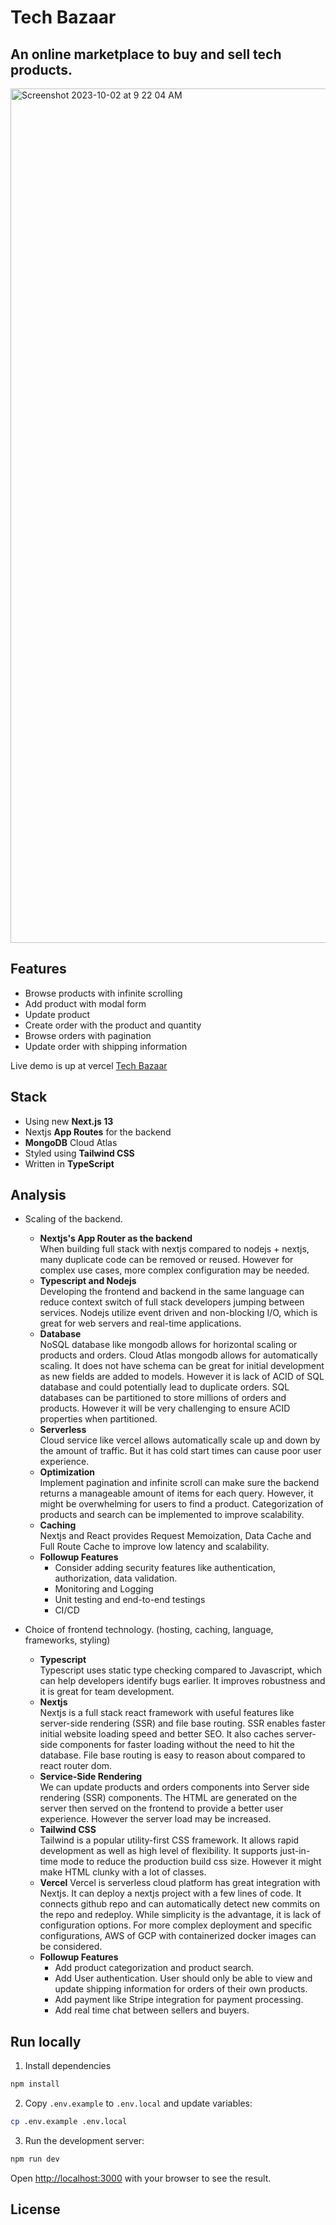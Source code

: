 # Tech Bazaar
## An online marketplace to buy and sell tech products.  

<img width="1367" alt="Screenshot 2023-10-02 at 9 22 04 AM" src="https://github.com/hitpoint6/tech-bazaar/assets/62563309/638c6ae7-b716-495f-950c-e838134782ab">


## Features

- Browse products with infinite scrolling 
- Add product with modal form
- Update product
- Create order with the product and quantity
- Browse orders with pagination
- Update order with shipping information

Live demo is up at vercel [Tech Bazaar](https://tech-bazaar-tkbx.vercel.app/)

## Stack

- Using new **Next.js 13**
- Nextjs **App Routes** for the backend
- **MongoDB** Cloud Atlas
- Styled using **Tailwind CSS**
- Written in **TypeScript**

## Analysis
- Scaling of the backend.
  - **Nextjs's App Router as the backend**  
    When building full stack with nextjs compared to nodejs + nextjs,
    many duplicate code can be removed or reused. However for complex use cases, more complex configuration may be needed.
  - **Typescript and Nodejs**  
    Developing the frontend and backend in the same language can reduce context switch of full stack developers jumping between services.
    Nodejs utilize event driven and non-blocking I/O, which is great for web servers and real-time applications.
  - **Database**  
    NoSQL database like mongodb allows for horizontal scaling or products and orders. Cloud Atlas mongodb allows for automatically scaling.
    It does not have schema can be great for initial development as new fields are added to models.
    However it is lack of ACID of SQL database and could potentially lead to duplicate orders.
    SQL databases can be partitioned to store millions of orders and products. However it will be very challenging to ensure ACID properties when partitioned.
  - **Serverless**  
    Cloud service like vercel allows automatically scale up and down by the amount of traffic. But it has cold start times can cause poor user experience.
  - **Optimization**  
    Implement pagination and infinite scroll can make sure the backend returns a manageable amount of items for each query.
    However, it might be overwhelming for users to find a product. Categorization of products and search can be implemented to improve scalability.
  - **Caching**  
    Nextjs and React provides Request Memoization, Data Cache and Full Route Cache to improve low latency and scalability.
  - **Followup Features**  
    - Consider adding security features like authentication, authorization, data validation.
    - Monitoring and Logging
    - Unit testing and end-to-end testings
    - CI/CD
    
     
- Choice of frontend technology. (hosting, caching, language, frameworks, styling)
  - **Typescript**  
    Typescript uses static type checking compared to Javascript, which can help developers identify bugs earlier.
    It improves robustness and it is great for team development. 
  - **Nextjs**  
    Nextjs is a full stack react framework with useful features like server-side rendering (SSR) and file base routing.
    SSR enables faster initial website loading speed and better SEO.
    It also caches server-side components for faster loading without the need to hit the database.
    File base routing is easy to reason about compared to react router dom.
  - **Service-Side Rendering**  
    We can update products and orders components into Server side rendering (SSR) components. The HTML are generated on the server then served on the frontend to provide a better user experience.
    However the server load may be increased.
  - **Tailwind CSS**  
    Tailwind is a popular utility-first CSS framework. It allows rapid development as well as high level of flexibility.
    It supports just-in-time mode to reduce the production build css size. However it might make HTML clunky with a lot of classes.
  - **Vercel**
    Vercel is serverless cloud platform has great integration with Nextjs. It can deploy a nextjs project with a few lines of code.
    It connects github repo and can automatically detect new commits on the repo and redeploy. While simplicity is the advantage, it is lack of configuration options.
    For more complex deployment and specific configurations, AWS of GCP with containerized docker images can be considered.
  - **Followup Features**  
    - Add product categorization and product search.
    - Add User authentication. User should only be able to view and update shipping information for orders of their own products.
    - Add payment like Stripe integration for payment processing.
    - Add real time chat between sellers and buyers.

## Run locally
1. Install dependencies

```bash
npm install
```
2. Copy `.env.example` to `.env.local` and update variables:

```bash
cp .env.example .env.local
```

3. Run the development server:

```bash
npm run dev
```

Open [http://localhost:3000](http://localhost:3000) with your browser to see the result.
    

## License
